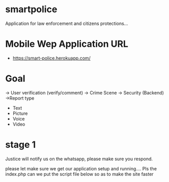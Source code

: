 # smartpolice
Application for law enforcement and citizens protections...


# Mobile Wep Application URL

  - https://smart-police.herokuapp.com/ 

# Goal
-> User verification (verify/comment)
-> Crime Scene
-> Security (Backend)
->Report type
  - Text
  - Picture
  - Voice
  - Video
  
  # stage 1
  Justice will notify us on the whatsapp, please make sure you respond.
  
  please let make sure we get our application setup and running....
  Pls the index.php can we put the script file below so as to make the site faster
